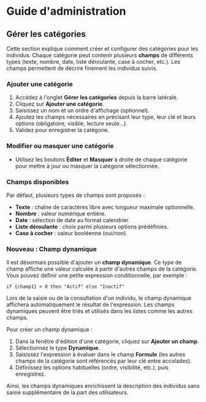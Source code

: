 # Guide d'administration

## Gérer les catégories

Cette section explique comment créer et configurer des catégories pour les individus. Chaque catégorie peut contenir plusieurs **champs** de différents types (texte, nombre, date, liste déroulante, case à cocher, etc.). Les champs permettent de décrire finement les individus suivis.

### Ajouter une catégorie

1. Accédez à l'onglet **Gérer les catégories** depuis la barre latérale.
2. Cliquez sur **Ajouter une catégorie**.
3. Saisissez un nom et un ordre d'affichage (optionnel).
4. Ajoutez les champs nécessaires en précisant leur type, leur clé et leurs options (obligatoire, visible, lecture seule...).
5. Validez pour enregistrer la catégorie.

### Modifier ou masquer une catégorie

- Utilisez les boutons **Éditer** et **Masquer** à droite de chaque catégorie pour mettre à jour ou masquer la catégorie sélectionnée.

### Champs disponibles

Par défaut, plusieurs types de champs sont proposés :

- **Texte** : chaîne de caractères libre avec longueur maximale optionnelle.
- **Nombre** : valeur numérique entière.
- **Date** : sélection de date au format calendrier.
- **Liste déroulante** : choix parmi plusieurs options prédéfinies.
- **Case à cocher** : valeur booléenne (oui/non).

### Nouveau : Champ dynamique

Il est désormais possible d'ajouter un **champ dynamique**. Ce type de champ affiche une valeur calculée à partir d'autres champs de la catégorie. Vous pouvez définir une petite expression conditionnelle, par exemple :

```
if {champ1} > 0 then "Actif" else "Inactif"
```

Lors de la saisie ou de la consultation d'un individu, le champ dynamique affichera automatiquement le résultat de l'expression. Les champs dynamiques peuvent être triés et utilisés dans les listes comme les autres champs.

Pour créer un champ dynamique :

1. Dans la fenêtre d'édition d'une catégorie, cliquez sur **Ajouter un champ**.
2. Sélectionnez le type **Dynamique**.
3. Saisissez l'expression à évaluer dans le champ **Formule** (les autres champs de la catégorie sont référencés par leur clé entre accolades).
4. Définissez les options habituelles (ordre, visibilité, etc.), puis enregistrez.

Ainsi, les champs dynamiques enrichissent la description des individus sans saisie supplémentaire de la part des utilisateurs.

